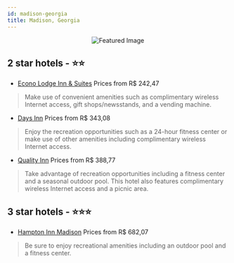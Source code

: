 ```yaml
---
id: madison-georgia
title: Madison, Georgia
---
```


<center><img src="https://i.travelapi.com/hotels/1000000/70000/61000/60977/b60dc960_z.jpg" alt="Featured Image" /></center>


##  2 star hotels - ⭐️⭐️

-    [Econo Lodge Inn & Suites](https://us.hurb.com/hotels/madison/econo-lodge-inn-suites-JNP-JP405099?cmp=18055) Prices from R$ 242,47
   > Make use of convenient amenities such as complimentary wireless Internet access, gift shops/newsstands, and a vending machine.
-    [Days Inn](https://us.hurb.com/hotels/madison/days-inn-JNP-JP078808?cmp=18055) Prices from R$ 343,08
   > Enjoy the recreation opportunities such as a 24-hour fitness center or make use of other amenities including complimentary wireless Internet access.
-    [Quality Inn](https://us.hurb.com/hotels/madison/quality-inn-JNP-JP001891?cmp=18055) Prices from R$ 388,77
   > Take advantage of recreation opportunities including a fitness center and a seasonal outdoor pool. This hotel also features complimentary wireless Internet access and a picnic area.

##  3 star hotels - ⭐️⭐️⭐️

-    [Hampton Inn Madison](https://us.hurb.com/hotels/madison/hampton-inn-madison-JNP-JP127008?cmp=18055) Prices from R$ 682,07
   > Be sure to enjoy recreational amenities including an outdoor pool and a fitness center.
